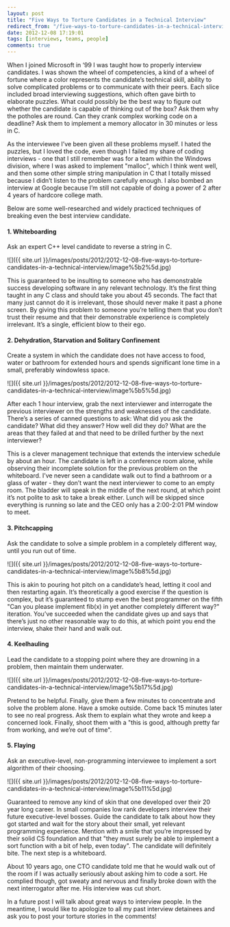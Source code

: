 ```yaml
---
layout: post
title: "Five Ways to Torture Candidates in a Technical Interview"
redirect_from: "/five-ways-to-torture-candidates-in-a-technical-interview"
date: 2012-12-08 17:19:01
tags: [interviews, teams, people]
comments: true
---
```

When I joined Microsoft in ‘99 I was taught how to properly interview candidates. I was shown the wheel of competencies, a kind of a wheel of fortune where a color represents the candidate’s technical skill, ability to solve complicated problems or to communicate with their peers. Each  slice included broad interviewing suggestions, which often gave birth to elaborate puzzles. What could possibly be the best way to figure out whether the candidate is capable of thinking out of the box? Ask them why the potholes are round. Can they crank complex working code on a deadline? Ask them to implement a memory allocator in 30 minutes or less in C.

As the interviewee I’ve been given all these problems myself. I hated the puzzles, but I loved the code, even though I failed my share of coding interviews - one that I still remember was for a team within the Windows division, where I was asked to implement "malloc", which I think went well, and then some other simple string manipulation in C that I totally missed because I didn’t listen to the problem carefully enough. I also bombed an interview at Google because I’m still not capable of doing a power of 2 after 4 years of hardcore college math.

Below are some well-researched and widely practiced techniques of breaking even the best interview candidate.

#### 1. Whiteboarding

Ask an expert C++ level candidate to reverse a string in C.

![]({{ site.url }}/images/posts/2012/2012-12-08-five-ways-to-torture-candidates-in-a-technical-interview/image%5b2%5d.jpg)

This is guaranteed to be insulting to someone who has demonstrable success developing software in any relevant technology. It’s the first thing taught in any C class and should take you about 45 seconds. The fact that many just cannot do it is irrelevant, those should never make it past a phone screen. By giving this problem to someone you’re telling them that you don’t trust their resume and that their demonstrable experience is completely irrelevant. It’s a single, efficient blow to their ego.

#### 2. Dehydration, Starvation and Solitary Confinement

Create a system in which the candidate does not have access to food, water or bathroom for extended hours and spends significant lone time in a small, preferably windowless space.

![]({{ site.url }}/images/posts/2012/2012-12-08-five-ways-to-torture-candidates-in-a-technical-interview/image%5b5%5d.jpg)

After each 1 hour interview, grab the next interviewer and interrogate the previous interviewer on the strengths and weaknesses of the candidate. There’s a series of canned questions to ask: What did you ask the candidate? What did they answer? How well did they do? What are the areas that they failed at and that need to be drilled further by the next interviewer?

This is a clever management technique that extends the interview schedule by about an hour. The candidate is left in a conference room alone, while observing their incomplete solution for the previous problem on the whiteboard. I’ve never seen a candidate walk out to find a bathroom or a glass of water - they don’t want the next interviewer to come to an empty room. The bladder will speak in the middle of the next round, at which point it’s not polite to ask to take a break either. Lunch will be skipped since everything is running so late and the CEO only has a 2:00-2:01 PM window to meet.

#### 3. Pitchcapping

Ask the candidate to solve a simple problem in a completely different way, until you run out of time.

![]({{ site.url }}/images/posts/2012/2012-12-08-five-ways-to-torture-candidates-in-a-technical-interview/image%5b8%5d.jpg)

This is akin to pouring hot pitch on a candidate’s head, letting it cool and then restarting again. It’s theoretically a good exercise if the question is complex, but it’s guaranteed to stump even the best programmer on the fifth "Can you please implement fib(x) in yet another completely different way?" iteration. You’ve succeeded when the candidate gives up and says that there’s just no other reasonable way to do this, at which point you end the interview, shake their hand and walk out.

#### 4. Keelhauling

Lead the candidate to a stopping point where they are drowning in a problem, then maintain them underwater.

![]({{ site.url }}/images/posts/2012/2012-12-08-five-ways-to-torture-candidates-in-a-technical-interview/image%5b17%5d.jpg)

Pretend to be helpful. Finally, give them a few minutes to concentrate and solve the problem alone. Have a smoke outside. Come back 15 minutes later to see no real progress. Ask them to explain what they wrote and keep a concerned look. Finally, shoot them with a "this is good, although pretty far from working, and we’re out of time".

#### 5. Flaying

Ask an executive-level, non-programming interviewee to implement a sort algorithm of their choosing.

![]({{ site.url }}/images/posts/2012/2012-12-08-five-ways-to-torture-candidates-in-a-technical-interview/image%5b11%5d.jpg)

Guaranteed to remove any kind of skin that one developed over their 20 year long career. In small companies low rank developers interview their future executive-level bosses. Guide the candidate to talk about how they got started and wait for the story about their small, yet relevant programming experience. Mention with a smile that you’re impressed by their solid CS foundation and that "they must surely be able to implement a sort function with a bit of help, even today". The candidate will definitely bite. The next step is a whiteboard.

About 10 years ago, one CTO candidate told me that he would walk out of the room if I was actually seriously about asking him to code a sort. He complied though, got sweaty and nervous and finally broke down with the next interrogator after me. His interview was cut short.

In a future post I will talk about great ways to interview people. In the meantime, I would like to apologize to all my past interview detainees and ask you to post your torture stories in the comments!

